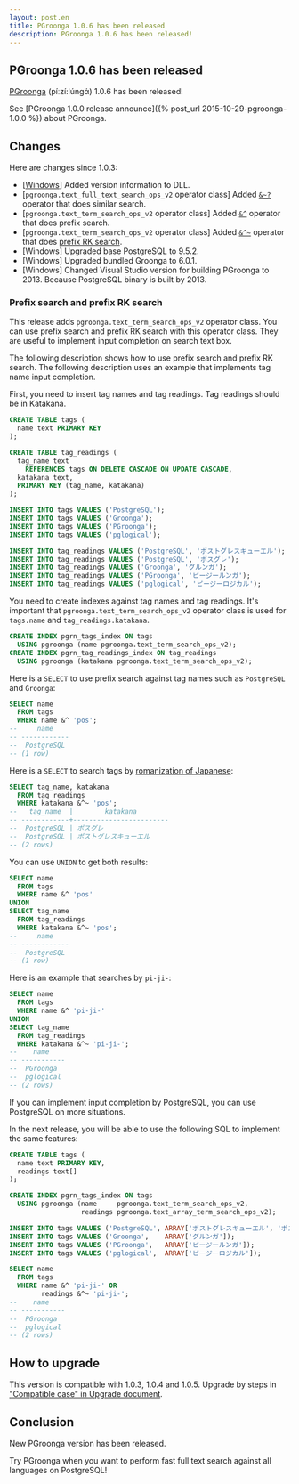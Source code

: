 ```yaml
---
layout: post.en
title: PGroonga 1.0.6 has been released
description: PGroonga 1.0.6 has been released!
---
```


## PGroonga 1.0.6 has been released

[PGroonga](http://pgroonga.github.io/) (píːzí:lúnɡά) 1.0.6 has been released!

See [PGroonga 1.0.0 release announce]({% post_url 2015-10-29-pgroonga-1.0.0 %}) about PGroonga.

## Changes

Here are changes since 1.0.3:

  * [[Windows](https://pgroonga.github.io/install/windows.html)] Added version information to DLL.
  * [`pgroonga.text_full_text_search_ops_v2` operator class] Added [`&~?`](http://pgroonga.github.io/reference/operators/similar-search-v2.html) operator that does similar search.
  * [`pgroonga.text_term_search_ops_v2` operator class] Added [`&^`](http://pgroonga.github.io/reference/operators/prefix-search-v2.html) operator that does prefix search.
  * [`pgroonga.text_term_search_ops_v2` operator class] Added [`&^~`](http://pgroonga.github.io/reference/operators/prefix-rk-search-v2.html) operator that does [prefix RK search](http://groonga.org/docs/reference/operations/prefix_rk_search.html).
  * [Windows] Upgraded base PostgreSQL to 9.5.2.
  * [Windows] Upgraded bundled Groonga to 6.0.1.
  * [Windows] Changed Visual Studio version for building PGroonga to 2013. Because PostgreSQL binary is built by 2013.

### Prefix search and prefix RK search

This release adds `pgroonga.text_term_search_ops_v2` operator class. You can use prefix search and prefix RK search with this operator class. They are useful to implement input completion on search text box.

The following description shows how to use prefix search and prefix RK search. The following description uses an example that implements tag name input completion.

First, you need to insert tag names and tag readings. Tag readings should be in Katakana.

```sql
CREATE TABLE tags (
  name text PRIMARY KEY
);

CREATE TABLE tag_readings (
  tag_name text
    REFERENCES tags ON DELETE CASCADE ON UPDATE CASCADE,
  katakana text,
  PRIMARY KEY (tag_name, katakana)
);

INSERT INTO tags VALUES ('PostgreSQL');
INSERT INTO tags VALUES ('Groonga');
INSERT INTO tags VALUES ('PGroonga');
INSERT INTO tags VALUES ('pglogical');

INSERT INTO tag_readings VALUES ('PostgreSQL', 'ポストグレスキューエル');
INSERT INTO tag_readings VALUES ('PostgreSQL', 'ポスグレ');
INSERT INTO tag_readings VALUES ('Groonga', 'グルンガ');
INSERT INTO tag_readings VALUES ('PGroonga', 'ピージールンガ');
INSERT INTO tag_readings VALUES ('pglogical', 'ピージーロジカル');
```

You need to create indexes against tag names and tag readings. It's important that `pgroonga.text_term_search_ops_v2` operator class is used for `tags.name` and `tag_readings.katakana`.

```sql
CREATE INDEX pgrn_tags_index ON tags
  USING pgroonga (name pgroonga.text_term_search_ops_v2);
CREATE INDEX pgrn_tag_readings_index ON tag_readings
  USING pgroonga (katakana pgroonga.text_term_search_ops_v2);
```

Here is a `SELECT` to use prefix search against tag names such as `PostgreSQL` and `Groonga`:

```sql
SELECT name
  FROM tags
  WHERE name &^ 'pos';
--     name    
-- ------------
--  PostgreSQL
-- (1 row)
```

Here is a `SELECT` to search tags by [romanization of Japanese](https://en.wikipedia.org/wiki/Romanization_of_Japanese):

```sql
SELECT tag_name, katakana
  FROM tag_readings
  WHERE katakana &^~ 'pos';
--   tag_name  |        katakana        
-- ------------+------------------------
--  PostgreSQL | ポスグレ
--  PostgreSQL | ポストグレスキューエル
-- (2 rows)
```

You can use `UNION` to get both results:

```sql
SELECT name
  FROM tags
  WHERE name &^ 'pos'
UNION
SELECT tag_name
  FROM tag_readings
  WHERE katakana &^~ 'pos';
--     name    
-- ------------
--  PostgreSQL
-- (1 row)
```

Here is an example that searches by `pi-ji-`:

```sql
SELECT name
  FROM tags
  WHERE name &^ 'pi-ji-'
UNION
SELECT tag_name
  FROM tag_readings
  WHERE katakana &^~ 'pi-ji-';
--    name    
-- -----------
--  PGroonga
--  pglogical
-- (2 rows)
```

If you can implement input completion by PostgreSQL, you can use PostgreSQL on more situations.

In the next release, you will be able to use the following SQL to implement the same features:

```sql
CREATE TABLE tags (
  name text PRIMARY KEY,
  readings text[]
);

CREATE INDEX pgrn_tags_index ON tags
  USING pgroonga (name     pgroonga.text_term_search_ops_v2,
                  readings pgroonga.text_array_term_search_ops_v2);

INSERT INTO tags VALUES ('PostgreSQL', ARRAY['ポストグレスキューエル', 'ポスグレ']);
INSERT INTO tags VALUES ('Groonga',    ARRAY['グルンガ']);
INSERT INTO tags VALUES ('PGroonga',   ARRAY['ピージールンガ']);
INSERT INTO tags VALUES ('pglogical',  ARRAY['ピージーロジカル']);

SELECT name
  FROM tags
  WHERE name &^ 'pi-ji-' OR
        readings &^~ 'pi-ji-';
--    name    
-- -----------
--  PGroonga
--  pglogical
-- (2 rows)
```

## How to upgrade

This version is compatible with 1.0.3, 1.0.4 and 1.0.5. Upgrade by steps in ["Compatible case" in Upgrade document](http://pgroonga.github.io/upgrade/#compatible-case).

## Conclusion

New PGroonga version has been released.

Try PGroonga when you want to perform fast full text search against all languages on PostgreSQL!
